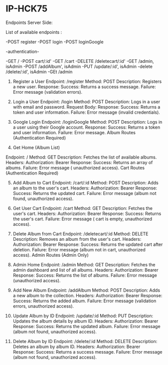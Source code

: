 # IP-HCK75

Endpoints Server Side:

List of available endpoints :


-POST register
-POST login
-POST loginGoogle

-authentication-

-GET /
-POST cart/:id'
-GET /cart
-DELETE /deletecart/:id'
-GET /admin, isAdmin
-POST /addAlbum', isAdmin
-PUT /update/:id', isAdmin
-delete /delete/:id', isAdmin
-GEt /admin


1. Register a User
Endpoint: /register
Method: POST
Description: Registers a new user.
Response:
Success: Returns a success message.
Failure: Error message (validation errors).

2. Login a User
Endpoint: /login
Method: POST
Description: Logs in a user with email and password.
Request Body:
Response:
Success: Returns a token and user information.
Failure: Error message (invalid credentials).

3. Google Login
Endpoint: /loginGoogle
Method: POST
Description: Logs in a user using their Google account.
Response:
Success: Returns a token and user information.
Failure: Error message.
Album Routes (Authentication Required)

4. Get Home (Album List)

Endpoint: /
Method: GET
Description: Fetches the list of available albums.
Headers:
Authorization: Bearer <token>
Response:
Success: Returns an array of albums.
Failure: Error message ( unauthorized access).
Cart Routes (Authentication Required)

5. Add Album to Cart
Endpoint: /cart/:id
Method: POST
Description: Adds an album to the user's cart.
Headers:
Authorization: Bearer <token>
Response:
Success: Returns the updated cart.
Failure: Error message (album not found, unauthorized access).

6. Get User Cart
Endpoint: /cart
Method: GET
Description: Fetches the user's cart.
Headers:
Authorization: Bearer <token>
Response:
Success: Returns the user's cart.
Failure: Error message ( cart is empty, unauthorized access).

7. Delete Album from Cart
Endpoint: /deletecart/:id
Method: DELETE
Description: Removes an album from the user's cart.
Headers:
Authorization: Bearer <token>
Response:
Success: Returns the updated cart after deletion.
Failure: Error message (album not in cart, unauthorized access).
Admin Routes (Admin Only)

8. Admin Home
Endpoint: /admin
Method: GET
Description: Fetches the admin dashboard and list of all albums.
Headers:
Authorization: Bearer <token>
Response:
Success: Returns the list of albums.
Failure: Error message (unauthorized access).

9. Add New Album
Endpoint: /addAlbum
Method: POST
Description: Adds a new album to the collection.
Headers:
Authorization: Bearer <token>
Response:
Success: Returns the added album.
Failure: Error message (validation errors, unauthorized access).

10. Update Album by ID
Endpoint: /update/:id
Method: PUT
Description: Updates the album details by album ID.
Headers:
Authorization: Bearer <token>
Response:
Success: Returns the updated album.
Failure: Error message (album not found, unauthorized access).

11. Delete Album by ID
Endpoint: /delete/:id
Method: DELETE
Description: Deletes an album by album ID.
Headers:
Authorization: Bearer <token>
Response:
Success: Returns a success message.
Failure: Error message (album not found, unauthorized access).






